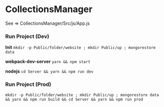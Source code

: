 # CollectionsManager
See => CollectionsManager/Src/js/App.js

### Run Project (Dev)

**Init**
`mkdir -p Public/folder/website ; mkdir Public/up ; mongorestore data`

**webpack-dev-server**
`yarn && npm start`

**nodejs**
`cd Server && yarn && npm run dev`

### Run Project (Prod)

`mkdir -p Public/folder/website ; mkdir Public/up ; mongorestore data && yarn && npm run build && cd Server && yarn && npm run prod`
